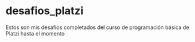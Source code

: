 # desafios_platzi
Estos son mis desafíos completados del curso de programación básica de Platzi hasta el momento

